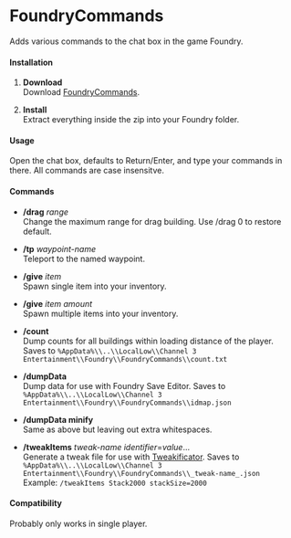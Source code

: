 # FoundryCommands
Adds various commands to the chat box in the game Foundry.

#### Installation

1. **Download**  
Download [FoundryCommands](https://github.com/erkle64/FoundryCommands/releases).

2. **Install**  
Extract everything inside the zip into your Foundry folder.

#### Usage

Open the chat box, defaults to Return/Enter, and type your commands in there.
All commands are case insensitve.

#### Commands

- **/drag** _range_  
   Change the maximum range for drag building.  Use /drag 0 to restore default.

- **/tp** _waypoint-name_  
   Teleport to the named waypoint.

- **/give** _item_  
   Spawn single item into your inventory.

- **/give** _item_ _amount_  
   Spawn multiple items into your inventory.

- **/count**  
   Dump counts for all buildings within loading distance of the player.  Saves to `%AppData%\\..\\LocalLow\\Channel 3 Entertainment\\Foundry\\FoundryCommands\\count.txt`  

- **/dumpData**  
   Dump data for use with Foundry Save Editor.  Saves to `%AppData%\\..\\LocalLow\\Channel 3 Entertainment\\Foundry\\FoundryCommands\\idmap.json`  

- **/dumpData minify**  
   Same as above but leaving out extra whitespaces.  

- **/tweakItems** _tweak-name_ _identifier_=_value_...  
   Generate a tweak file for use with [Tweakificator](https://github.com/erkle64/Tweakificator).  Saves to `%AppData%\\..\\LocalLow\\Channel 3 Entertainment\\Foundry\\FoundryCommands\\_tweak-name_.json`  
   Example: `/tweakItems Stack2000 stackSize=2000`

#### Compatibility

Probably only works in single player.
